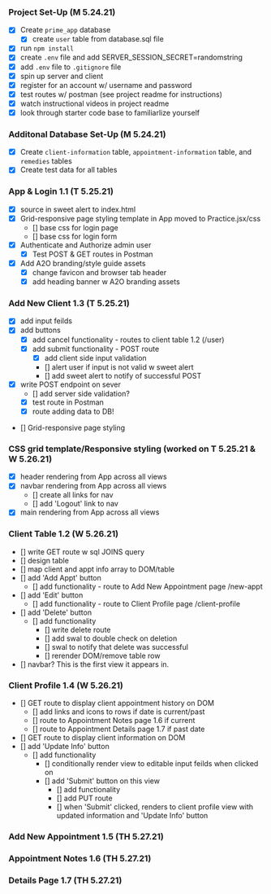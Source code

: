 ### Project Set-Up (M 5.24.21)
- [x] Create `prime_app` database 
    - [x] create `user` table from database.sql file
- [x] run `npm install`
- [x] create `.env` file and add SERVER_SESSION_SECRET=randomstring
- [x] add `.env` file to `.gitignore` file
- [x] spin up server and client
- [x] register for an account w/ username and password
- [x] test routes w/ postman (see project readme for instructions)
- [x] watch instructional videos in project readme
- [x] look through starter code base to familiarlize yourself

### Additonal Database Set-Up (M 5.24.21)
- [x] Create `client-information` table, `appointment-information` table, and `remedies` tables 
- [x] Create test data for all tables 

### App & Login 1.1 (T 5.25.21)
- [x] source in sweet alert to index.html
- [x] Grid-responsive page styling template in App moved to Practice.jsx/css
    - [] base css for login page
    - [] base css for login form
- [x] Authenticate and Authorize admin user 
    - [x] Test POST & GET routes in Postman
- [x] Add A2O branding/style guide assets
    - [x] change favicon and browser tab header
    - [x] add heading banner w A2O branding assets 

### Add New Client 1.3 (T 5.25.21)
- [x] add input feilds
- [x] add buttons
    - [x] add cancel functionality - routes to client table 1.2 (/user)
    - [x] add submit functionality - POST route
        - [x] add client side input validation
        - [] alert user if input is not valid w sweet alert
        - [] add sweet alert to notify of successful POST
- [x] write POST endpoint on sever
    - [] add server side validation?
    - [x] test route in Postman
    - [x] route adding data to DB!
- [] Grid-responsive page styling

### CSS grid template/Responsive styling (worked on T 5.25.21 & W 5.26.21)
- [x] header rendering from App across all views
- [x] navbar rendering from App across all views
    - [] create all links for nav
    - [] add 'Logout' link to nav
- [x] main rendering from App across all views

### Client Table 1.2 (W 5.26.21)
- [] write GET route w sql JOINS query
- [] design table
- [] map client and appt info array to DOM/table
- [] add 'Add Appt' button
    - [] add functionality - route to Add New Appointment page /new-appt
- [] add 'Edit' button
    - [] add functionality - route to Client Profile page /client-profile
- [] add 'Delete' button
    - [] add functionality
        - [] write delete route
        - [] add swal to double check on deletion
        - [] swal to notify that delete was successful
        - [] rerender DOM/remove table row
- [] navbar? This is the first view it appears in. 

### Client Profile 1.4 (W 5.26.21)
- [] GET route to display client appointment history on DOM
    - [] add links and icons to rows if date is current/past
    - [] route to Appointment Notes page 1.6 if current
    - [] route to Appointment Details page 1.7 if past date
- [] GET route to display client information on DOM
- [] add 'Update Info' button
    - [] add functionality
        - [] conditionally render view to editable input feilds when clicked on
        - [] add 'Submit' button on this view
            - [] add functionality 
            - [] add PUT route
            - [] when 'Submit' clicked, renders to client profile view with updated information and 'Update Info' button

### Add New Appointment 1.5 (TH 5.27.21)

### Appointment Notes 1.6 (TH 5.27.21)

### Details Page 1.7 (TH 5.27.21)
